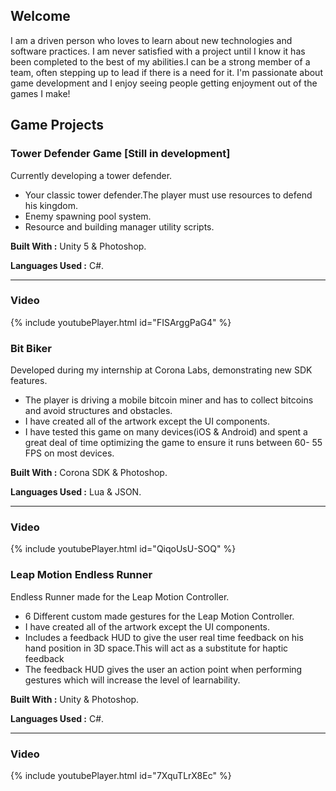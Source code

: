 ## Welcome


I am a driven person who loves to learn about new technologies and software practices. I am never satisfied with a project until I know it has been completed to the best of my abilities.I can be a strong member of a team, often stepping up to lead if there is a need for it. I'm passionate about game development and I enjoy seeing people getting enjoyment out of the games I make!


## Game Projects

### Tower Defender Game [Still in development]
Currently developing a tower defender.

- Your classic tower defender.The player must use resources to defend his kingdom.
- Enemy spawning pool system. 
- Resource and building manager utility scripts.

**Built With :** Unity 5 & Photoshop.

**Languages Used :** C#.

________________________________________________________________________________________________________________________________________

### Video
{% include youtubePlayer.html id="FISArggPaG4" %}




### Bit Biker
Developed during my internship at Corona Labs, demonstrating new SDK features.

- The player is driving a mobile bitcoin miner and has to collect bitcoins and avoid structures and obstacles.
- I have created all of the artwork except the UI components. 
- I have tested this game on many devices(iOS & Android) and spent a great deal of time optimizing the game to ensure it runs between    60-         55 FPS on most devices.

**Built With :** Corona SDK & Photoshop.

**Languages Used :** Lua & JSON.

________________________________________________________________________________________________________________________________________

### Video
{% include youtubePlayer.html id="QiqoUsU-SOQ" %}




### Leap Motion Endless Runner
Endless Runner made for the Leap Motion Controller.

- 6 Different custom made gestures for the Leap Motion Controller.
- I have created all of the artwork except the UI components. 
- Includes a feedback HUD to give the user real time feedback on his hand position in 3D space.This will act as  a substitute for haptic feedback 
- The feedback HUD gives the user an action point when performing gestures which will increase the level of learnability.


**Built With :** Unity & Photoshop.

**Languages Used :** C#.

________________________________________________________________________________________________________________________________________

### Video
{% include youtubePlayer.html id="7XquTLrX8Ec" %}










